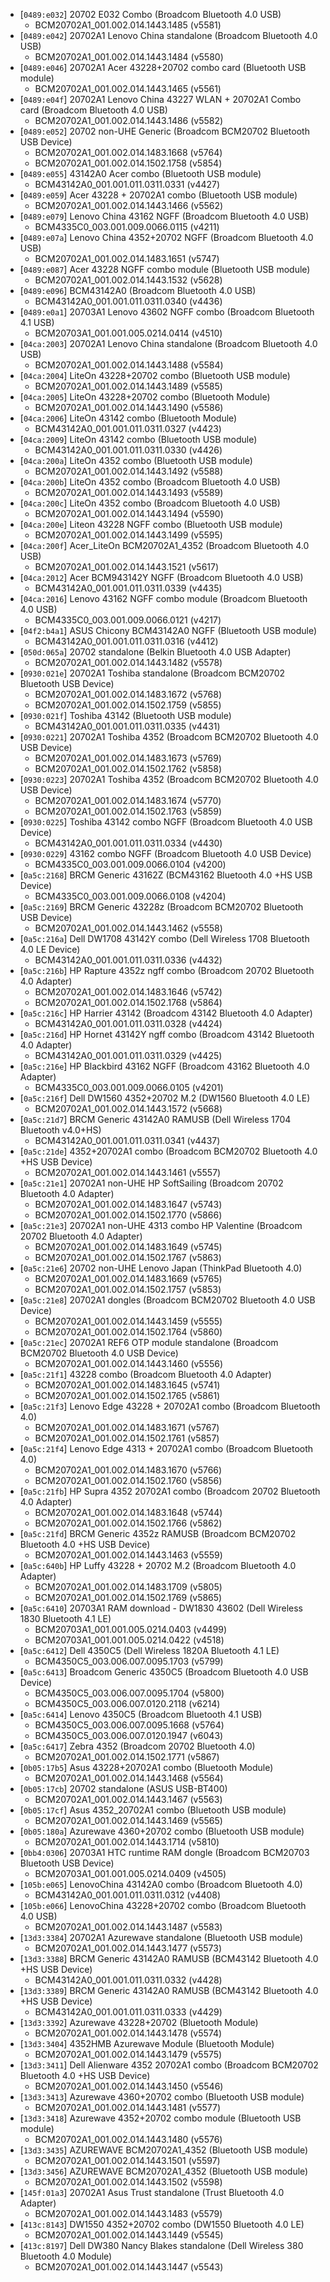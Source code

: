 * [`0489:e032`] 20702 E032 Combo (Broadcom Bluetooth 4.0 USB)
  * BCM20702A1_001.002.014.1443.1485 (v5581)
* [`0489:e042`] 20702A1 Lenovo China standalone (Broadcom Bluetooth 4.0 USB)
  * BCM20702A1_001.002.014.1443.1484 (v5580)
* [`0489:e046`] 20702A1 Acer 43228+20702 combo card  (Bluetooth USB module)
  * BCM20702A1_001.002.014.1443.1465 (v5561)
* [`0489:e04f`] 20702A1 Lenovo China 43227 WLAN + 20702A1 Combo card (Broadcom Bluetooth 4.0 USB)
  * BCM20702A1_001.002.014.1443.1486 (v5582)
* [`0489:e052`] 20702 non-UHE Generic (Broadcom BCM20702 Bluetooth USB Device)
  * BCM20702A1_001.002.014.1483.1668 (v5764)
  * BCM20702A1_001.002.014.1502.1758 (v5854)
* [`0489:e055`] 43142A0 Acer combo (Bluetooth USB module)
  * BCM43142A0_001.001.011.0311.0331 (v4427)
* [`0489:e059`] Acer 43228 + 20702A1 combo (Bluetooth USB module)
  * BCM20702A1_001.002.014.1443.1466 (v5562)
* [`0489:e079`] Lenovo China 43162 NGFF (Broadcom Bluetooth 4.0 USB)
  * BCM4335C0_003.001.009.0066.0115 (v4211)
* [`0489:e07a`] Lenovo China 4352+20702 NGFF (Broadcom Bluetooth 4.0 USB)
  * BCM20702A1_001.002.014.1483.1651 (v5747)
* [`0489:e087`] Acer 43228 NGFF combo module (Bluetooth USB module)
  * BCM20702A1_001.002.014.1443.1532 (v5628)
* [`0489:e096`] BCM43142A0 (Broadcom Bluetooth 4.0 USB)
  * BCM43142A0_001.001.011.0311.0340 (v4436)
* [`0489:e0a1`] 20703A1 Lenovo 43602 NGFF combo (Broadcom Bluetooth 4.1 USB)
  * BCM20703A1_001.001.005.0214.0414 (v4510)
* [`04ca:2003`] 20702A1 Lenovo China standalone (Broadcom Bluetooth 4.0 USB)
  * BCM20702A1_001.002.014.1443.1488 (v5584)
* [`04ca:2004`] LiteOn 43228+20702 combo (Bluetooth USB module)
  * BCM20702A1_001.002.014.1443.1489 (v5585)
* [`04ca:2005`] LiteOn 43228+20702 combo (Bluetooth Module)
  * BCM20702A1_001.002.014.1443.1490 (v5586)
* [`04ca:2006`] LiteOn 43142 combo (Bluetooth Module)
  * BCM43142A0_001.001.011.0311.0327 (v4423)
* [`04ca:2009`] LiteOn 43142 combo (Bluetooth USB module)
  * BCM43142A0_001.001.011.0311.0330 (v4426)
* [`04ca:200a`] LiteOn 4352 combo (Bluetooth USB module)
  * BCM20702A1_001.002.014.1443.1492 (v5588)
* [`04ca:200b`] LiteOn 4352 combo (Broadcom Bluetooth 4.0 USB)
  * BCM20702A1_001.002.014.1443.1493 (v5589)
* [`04ca:200c`] LiteOn 4352 combo (Broadcom Bluetooth 4.0 USB)
  * BCM20702A1_001.002.014.1443.1494 (v5590)
* [`04ca:200e`] Liteon 43228 NGFF combo (Bluetooth USB module)
  * BCM20702A1_001.002.014.1443.1499 (v5595)
* [`04ca:200f`] Acer_LiteOn BCM20702A1_4352 (Broadcom Bluetooth 4.0 USB)
  * BCM20702A1_001.002.014.1443.1521 (v5617)
* [`04ca:2012`] Acer BCM943142Y NGFF (Broadcom Bluetooth 4.0 USB)
  * BCM43142A0_001.001.011.0311.0339 (v4435)
* [`04ca:2016`] Lenovo 43162 NGFF combo module (Broadcom Bluetooth 4.0 USB)
  * BCM4335C0_003.001.009.0066.0121 (v4217)
* [`04f2:b4a1`] ASUS Chicony BCM43142A0 NGFF (Bluetooth USB module)
  * BCM43142A0_001.001.011.0311.0316 (v4412)
* [`050d:065a`] 20702 standalone (Belkin Bluetooth 4.0 USB Adapter)
  * BCM20702A1_001.002.014.1443.1482 (v5578)
* [`0930:021e`] 20702A1 Toshiba standalone (Broadcom BCM20702 Bluetooth USB Device)
  * BCM20702A1_001.002.014.1483.1672 (v5768)
  * BCM20702A1_001.002.014.1502.1759 (v5855)
* [`0930:021f`] Toshiba 43142 (Bluetooth USB module)
  * BCM43142A0_001.001.011.0311.0335 (v4431)
* [`0930:0221`] 20702A1 Toshiba 4352 (Broadcom BCM20702 Bluetooth 4.0 USB Device)
  * BCM20702A1_001.002.014.1483.1673 (v5769)
  * BCM20702A1_001.002.014.1502.1762 (v5858)
* [`0930:0223`] 20702A1 Toshiba 4352 (Broadcom BCM20702 Bluetooth 4.0 USB Device)
  * BCM20702A1_001.002.014.1483.1674 (v5770)
  * BCM20702A1_001.002.014.1502.1763 (v5859)
* [`0930:0225`] Toshiba 43142 combo NGFF (Broadcom Bluetooth 4.0 USB Device)
  * BCM43142A0_001.001.011.0311.0334 (v4430)
* [`0930:0229`] 43162 combo NGFF (Broadcom Bluetooth 4.0 USB Device)
  * BCM4335C0_003.001.009.0066.0104 (v4200)
* [`0a5c:2168`] BRCM Generic 43162Z (BCM43162 Bluetooth 4.0 +HS USB Device)
  * BCM4335C0_003.001.009.0066.0108 (v4204)
* [`0a5c:2169`] BRCM Generic 43228z (Broadcom BCM20702 Bluetooth USB Device)
  * BCM20702A1_001.002.014.1443.1462 (v5558)
* [`0a5c:216a`] Dell DW1708 43142Y combo (Dell Wireless 1708 Bluetooth 4.0 LE Device)
  * BCM43142A0_001.001.011.0311.0336 (v4432)
* [`0a5c:216b`] HP Rapture 4352z ngff combo (Broadcom 20702 Bluetooth 4.0 Adapter)
  * BCM20702A1_001.002.014.1483.1646 (v5742)
  * BCM20702A1_001.002.014.1502.1768 (v5864)
* [`0a5c:216c`] HP Harrier 43142 (Broadcom 43142 Bluetooth 4.0 Adapter)
  * BCM43142A0_001.001.011.0311.0328 (v4424)
* [`0a5c:216d`] HP Hornet 43142Y ngff combo (Broadcom 43142 Bluetooth 4.0 Adapter)
  * BCM43142A0_001.001.011.0311.0329 (v4425)
* [`0a5c:216e`] HP Blackbird 43162 NGFF (Broadcom 43162 Bluetooth 4.0 Adapter)
  * BCM4335C0_003.001.009.0066.0105 (v4201)
* [`0a5c:216f`] Dell DW1560 4352+20702 M.2 (DW1560 Bluetooth 4.0 LE)
  * BCM20702A1_001.002.014.1443.1572 (v5668)
* [`0a5c:21d7`] BRCM Generic 43142A0 RAMUSB (Dell Wireless 1704 Bluetooth v4.0+HS)
  * BCM43142A0_001.001.011.0311.0341 (v4437)
* [`0a5c:21de`] 4352+20702A1 combo (Broadcom BCM20702 Bluetooth 4.0 +HS USB Device)
  * BCM20702A1_001.002.014.1443.1461 (v5557)
* [`0a5c:21e1`] 20702A1 non-UHE HP SoftSailing (Broadcom 20702 Bluetooth 4.0 Adapter)
  * BCM20702A1_001.002.014.1483.1647 (v5743)
  * BCM20702A1_001.002.014.1502.1770 (v5866)
* [`0a5c:21e3`] 20702A1 non-UHE 4313 combo HP Valentine (Broadcom 20702 Bluetooth 4.0 Adapter)
  * BCM20702A1_001.002.014.1483.1649 (v5745)
  * BCM20702A1_001.002.014.1502.1767 (v5863)
* [`0a5c:21e6`] 20702 non-UHE Lenovo Japan (ThinkPad Bluetooth 4.0)
  * BCM20702A1_001.002.014.1483.1669 (v5765)
  * BCM20702A1_001.002.014.1502.1757 (v5853)
* [`0a5c:21e8`] 20702A1 dongles (Broadcom BCM20702 Bluetooth 4.0 USB Device)
  * BCM20702A1_001.002.014.1443.1459 (v5555)
  * BCM20702A1_001.002.014.1502.1764 (v5860)
* [`0a5c:21ec`] 20702A1 REF6 OTP module standalone (Broadcom BCM20702 Bluetooth 4.0 USB Device)
  * BCM20702A1_001.002.014.1443.1460 (v5556)
* [`0a5c:21f1`] 43228 combo (Broadcom Bluetooth 4.0 Adapter)
  * BCM20702A1_001.002.014.1483.1645 (v5741)
  * BCM20702A1_001.002.014.1502.1765 (v5861)
* [`0a5c:21f3`] Lenovo Edge 43228 + 20702A1 combo (Broadcom Bluetooth 4.0)
  * BCM20702A1_001.002.014.1483.1671 (v5767)
  * BCM20702A1_001.002.014.1502.1761 (v5857)
* [`0a5c:21f4`] Lenovo Edge 4313 + 20702A1 combo (Broadcom Bluetooth 4.0)
  * BCM20702A1_001.002.014.1483.1670 (v5766)
  * BCM20702A1_001.002.014.1502.1760 (v5856)
* [`0a5c:21fb`] HP Supra 4352 20702A1 combo (Broadcom 20702 Bluetooth 4.0 Adapter)
  * BCM20702A1_001.002.014.1483.1648 (v5744)
  * BCM20702A1_001.002.014.1502.1766 (v5862)
* [`0a5c:21fd`] BRCM Generic 4352z RAMUSB (Broadcom BCM20702 Bluetooth 4.0 +HS USB Device)
  * BCM20702A1_001.002.014.1443.1463 (v5559)
* [`0a5c:640b`] HP Luffy 43228 + 20702 M.2 (Broadcom Bluetooth 4.0 Adapter)
  * BCM20702A1_001.002.014.1483.1709 (v5805)
  * BCM20702A1_001.002.014.1502.1769 (v5865)
* [`0a5c:6410`] 20703A1 RAM download - DW1830 43602 (Dell Wireless 1830 Bluetooth 4.1 LE)
  * BCM20703A1_001.001.005.0214.0403 (v4499)
  * BCM20703A1_001.001.005.0214.0422 (v4518)
* [`0a5c:6412`] Dell 4350C5 (Dell Wireless 1820A Bluetooth 4.1 LE)
  * BCM4350C5_003.006.007.0095.1703 (v5799)
* [`0a5c:6413`] Broadcom Generic 4350C5 (Broadcom Bluetooth 4.0 USB Device)
  * BCM4350C5_003.006.007.0095.1704 (v5800)
  * BCM4350C5_003.006.007.0120.2118 (v6214)
* [`0a5c:6414`] Lenovo 4350C5 (Broadcom Bluetooth 4.1 USB)
  * BCM4350C5_003.006.007.0095.1668 (v5764)
  * BCM4350C5_003.006.007.0120.1947 (v6043)
* [`0a5c:6417`] Zebra 4352 (Broadcom 20702 Bluetooth 4.0)
  * BCM20702A1_001.002.014.1502.1771 (v5867)
* [`0b05:17b5`] Asus 43228+20702A1 combo (Bluetooth Module)
  * BCM20702A1_001.002.014.1443.1468 (v5564)
* [`0b05:17cb`] 20702 standalone (ASUS USB-BT400)
  * BCM20702A1_001.002.014.1443.1467 (v5563)
* [`0b05:17cf`] Asus 4352_20702A1 combo (Bluetooth USB module)
  * BCM20702A1_001.002.014.1443.1469 (v5565)
* [`0b05:180a`] Azurewave 4360+20702 combo (Bluetooth USB module)
  * BCM20702A1_001.002.014.1443.1714 (v5810)
* [`0bb4:0306`] 20703A1 HTC runtime RAM dongle (Broadcom BCM20703 Bluetooth USB Device)
  * BCM20703A1_001.001.005.0214.0409 (v4505)
* [`105b:e065`] LenovoChina 43142A0 combo (Broadcom Bluetooth 4.0)
  * BCM43142A0_001.001.011.0311.0312 (v4408)
* [`105b:e066`] LenovoChina 43228+20702 combo (Broadcom Bluetooth 4.0 USB)
  * BCM20702A1_001.002.014.1443.1487 (v5583)
* [`13d3:3384`] 20702A1 Azurewave standalone (Bluetooth USB module)
  * BCM20702A1_001.002.014.1443.1477 (v5573)
* [`13d3:3388`] BRCM Generic 43142A0 RAMUSB (BCM43142 Bluetooth 4.0 +HS USB Device)
  * BCM43142A0_001.001.011.0311.0332 (v4428)
* [`13d3:3389`] BRCM Generic 43142A0 RAMUSB (BCM43142 Bluetooth 4.0 +HS USB Device)
  * BCM43142A0_001.001.011.0311.0333 (v4429)
* [`13d3:3392`] Azurewave 43228+20702 (Bluetooth Module)
  * BCM20702A1_001.002.014.1443.1478 (v5574)
* [`13d3:3404`] 4352HMB Azurewave Module (Bluetooth Module)
  * BCM20702A1_001.002.014.1443.1479 (v5575)
* [`13d3:3411`] Dell Alienware 4352 20702A1 combo (Broadcom BCM20702 Bluetooth 4.0 +HS USB Device)
  * BCM20702A1_001.002.014.1443.1450 (v5546)
* [`13d3:3413`] Azurewave 4360+20702 combo (Bluetooth USB module)
  * BCM20702A1_001.002.014.1443.1481 (v5577)
* [`13d3:3418`] Azurewave 4352+20702 combo module (Bluetooth USB module)
  * BCM20702A1_001.002.014.1443.1480 (v5576)
* [`13d3:3435`] AZUREWAVE BCM20702A1_4352 (Bluetooth USB module)
  * BCM20702A1_001.002.014.1443.1501 (v5597)
* [`13d3:3456`] AZUREWAVE BCM20702A1_4352 (Bluetooth USB module)
  * BCM20702A1_001.002.014.1443.1502 (v5598)
* [`145f:01a3`] 20702A1 Asus Trust standalone (Trust Bluetooth 4.0 Adapter)
  * BCM20702A1_001.002.014.1443.1483 (v5579)
* [`413c:8143`] DW1550 4352+20702 combo (DW1550 Bluetooth 4.0 LE)
  * BCM20702A1_001.002.014.1443.1449 (v5545)
* [`413c:8197`] Dell DW380 Nancy Blakes standalone (Dell Wireless 380 Bluetooth 4.0 Module)
  * BCM20702A1_001.002.014.1443.1447 (v5543)
